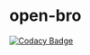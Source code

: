 # open-bro

[![Codacy Badge](https://api.codacy.com/project/badge/grade/c13c390db7a344ebb1811ad7f1a65f3f)](https://www.codacy.com/app/pmig-caleia/open-bro)
